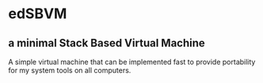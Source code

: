 # edSBVM
## a minimal Stack Based Virtual Machine  
A simple virtual machine that can be implemented fast to provide portability for my system tools on all computers.
